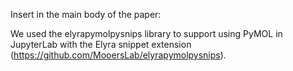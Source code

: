 Insert in the main body of the paper:

We used the elyrapymolpysnips library to support using PyMOL in JupyterLab with the Elyra snippet extension (https://github.com/MooersLab/elyrapymolpysnips).

